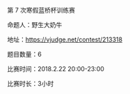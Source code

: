 第 7 次寒假蓝桥杯训练赛

命题人：野生大奶牛

地址：https://vjudge.net/contest/213318

题目数量：6

比赛时间：2018.2.22 20:00-23:00

比赛时长：3小时